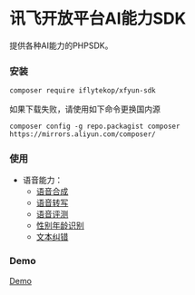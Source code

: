 # 讯飞开放平台AI能力SDK

[comment]: <> ([![Build Status]&#40;https://www.travis-ci.com/iFLYTEK-OP/websdk-php-speech.svg?branch=master&#41;]&#40;https://www.travis-ci.com/iFLYTEK-OP/websdk-php-speech&#41;[![codecov]&#40;https://codecov.io/gh/iFLYTEK-OP/websdk-php-speech/branch/master/graph/badge.svg?token=KrohBqwVKb&#41;]&#40;https://codecov.io/gh/iFLYTEK-OP/websdk-php-speech&#41;)

提供各种AI能力的PHPSDK。

### 安装
```sh
composer require iflytekop/xfyun-sdk
```
如果下载失败，请使用如下命令更换国内源

`composer config -g repo.packagist composer https://mirrors.aliyun.com/composer/`

### 使用
- 语音能力：
    - [语音合成](https://github.com/iFLYTEK-OP/websdk-php-speech/blob/master/doc/speech/TTS.md)
    - [语音转写](https://github.com/iFLYTEK-OP/websdk-php-speech/blob/master/doc/speech/LFASR.md)
    - [语音评测](https://github.com/iFLYTEK-OP/websdk-php-speech/blob/master/doc/speech/ISE.md)
    - [性别年龄识别](https://github.com/iFLYTEK-OP/websdk-php-speech/blob/master/doc/speech/IGR.md)
    - [文本纠错](https://github.com/iFLYTEK-OP/websdk-php-speech/blob/master/doc/speech/TC.md)

### Demo
[Demo](https://github.com/iFLYTEK-OP/websdk-php-demo)
